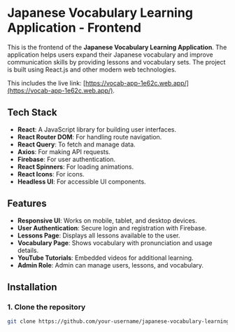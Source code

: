 # Japanese Vocabulary Learning Application - Frontend

This is the frontend of the **Japanese Vocabulary Learning Application**. The application helps users expand their Japanese vocabulary and improve communication skills by providing lessons and vocabulary sets. The project is built using React.js and other modern web technologies.

This includes the live link: [https://vocab-app-1e62c.web.app/](https://vocab-app-1e62c.web.app/).

## Tech Stack
- **React**: A JavaScript library for building user interfaces.
- **React Router DOM**: For handling route navigation.
- **React Query**: To fetch and manage data.
- **Axios**: For making API requests.
- **Firebase**: For user authentication.
- **React Spinners**: For loading animations.
- **React Icons**: For icons.
- **Headless UI**: For accessible UI components.

## Features
- **Responsive UI**: Works on mobile, tablet, and desktop devices.
- **User Authentication**: Secure login and registration with Firebase.
- **Lessons Page**: Displays all lessons available to the user.
- **Vocabulary Page**: Shows vocabulary with pronunciation and usage details.
- **YouTube Tutorials**: Embedded videos for additional learning.
- **Admin Role**: Admin can manage users, lessons, and vocabulary.

## Installation

### 1. Clone the repository
```bash
git clone https://github.com/your-username/japanese-vocabulary-learning-app.git
